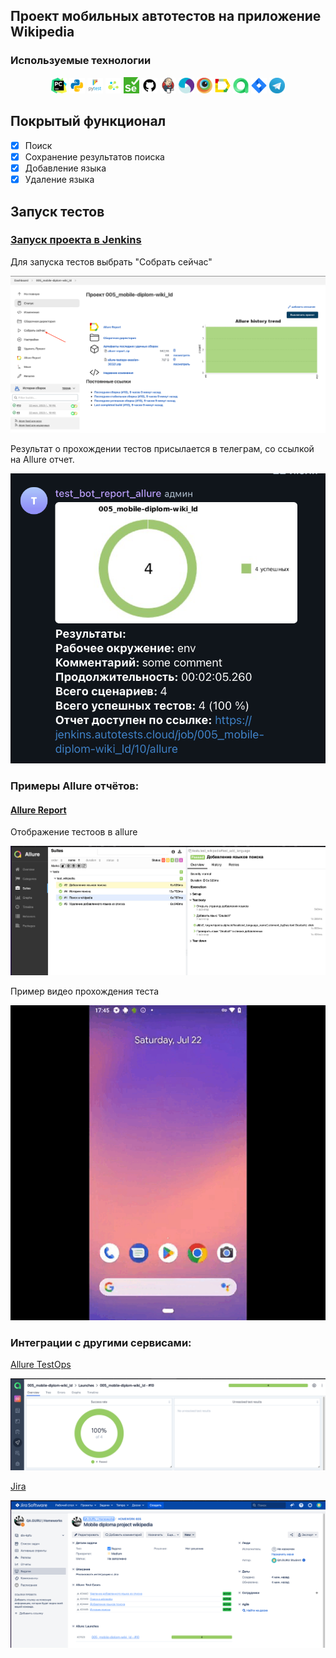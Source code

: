 ## Проект мобильных автотестов на приложение Wikipedia 

<!-- Технологии -->

### Используемые технологии
<p  align="center">
  <code><img width="5%" title="Pycharm" src="images/logo_stacks/pycharm.png"></code>
  <code><img width="5%" title="Python" src="images/logo_stacks/python.png"></code>
  <code><img width="5%" title="Pytest" src="images/logo_stacks/pytest.png"></code>
  <code><img width="5%" title="Selene" src="images/logo_stacks/selene.png"></code>
  <code><img width="5%" title="Selenium" src="images/logo_stacks/selenium.png"></code>
  <code><img width="5%" title="GitHub" src="images/logo_stacks/github.png"></code>
  <code><img width="5%" title="Jenkins" src="images/logo_stacks/jenkins.png"></code>
  <code><img width="5%" title="Appium" src="images/logo_stacks/appium.png"></code>
  <code><img width="5%" title="Browserstack" src="images/logo_stacks/browserstack.png"></code>
  <code><img width="5%" title="Allure Report" src="images/logo_stacks/allure_report.png"></code>
  <code><img width="5%" title="Allure TestOps" src="images/logo_stacks/allure_testops.png"></code>
  <code><img width="5%" title="Jira" src="images/logo_stacks/jira.png"></code>
  <code><img width="5%" title="Telegram" src="images/logo_stacks/tg.png"></code>
</p>


<!-- Тест кейсы -->

## Покрытый функционал

- [x] Поиск
- [x] Сохранение результатов поиска
- [x] Добавление языка
- [x] Удаление языка 

## Запуск тестов

### [Запуск проекта в Jenkins](https://jenkins.autotests.cloud/job/005_mobile-diplom-wiki_ld/)

Для запуска тестов выбрать "Собрать сейчас"

![Jenkins](/images/screenshot/jenkins.png)

Результат о прохождении тестов присылается в телеграм, со ссылкой на Allure отчет.

![Telegram](/images/screenshot/teleg.png)

### __Примеры Allure отчётов:__ 

#### [Allure Report](https://jenkins.autotests.cloud/job/005_mobile-diplom-wiki_ld/10/allure/)

Отображение тестоов в allure

![Allure UI](/images/screenshot/allure.png)


Пример видео прохождения теста

![Allure vid](/images/screenshot/video_test.gif)

### __Интеграции с другими сервисами:__ 
[Allure TestOps](https://allure.autotests.cloud/project/3543/launches)

![Allure TestOps](/images/screenshot/allureTestOps.png)

[Jira](https://jira.autotests.cloud/browse/HOMEWORK-805)

![Allure TestOps](/images/screenshot/jira.png)
